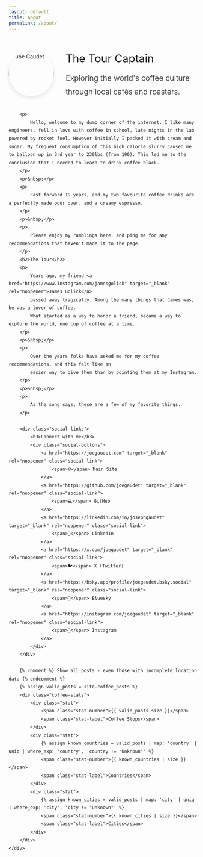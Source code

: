 ```yaml
---
layout: default
title: About
permalink: /about/
---
```


<div class="about-page">
    <div class="about-content">
        <div class="about-header">
            <img src="{{ '/assets/images/joe-profile.jpg' | relative_url }}" alt="Joe Gaudet" class="profile-pic">
            <div class="about-intro">
                <h2>The Tour Captain</h2>
                <p class="lead">
                    Exploring the world's coffee culture through local cafés and roasters.
                </p>
            </div>
        </div>
        
        <p>
            Hello, welcome to my dumb corner of the internet. I like many engineers, fell in love with coffee in school, late nights in the lab powered by rocket fuel. However initially I packed it with cream and sugar. My frequent consumption of this high calorie slurry caused me to balloon up in 3rd year to 230lbs (from 190). This led me to the conclusion that I needed to learn to drink coffee black.
        </p>
        <p>&nbsp;</p> 
        <p>
            Fast forward 19 years, and my two favourite coffee drinks are a perfectly made pour over, and a creamy espresso.
        </p>
        <p>&nbsp;</p> 
        <p>
            Please enjoy my ramblings here, and ping me for any recommendations that haven't made it to the page.
        </p>
        <h2>The Tour</h2>
        <p>
            Years ago, my friend <a href="https://www.instagram.com/jamesgolick" target="_blank" rel="noopener">James Golick</a> 
            passed away tragically. Among the many things that James was, he was a lover of coffee. 
            What started as a way to honor a friend, became a way to explore the world, one cup of coffee at a time. 
        </p>
        <p>&nbsp;</p> 
        <p>
            Over the years folks have asked me for my coffee recommendations, and this felt like an 
            easier way to give them than by pointing them at my Instagram. 
        </p>
        <p>&nbsp;</p> 
        <p>
            As the song says, these are a few of my favorite things.
        </p>
        
        <div class="social-links">
            <h3>Connect with me</h3>
            <div class="social-buttons">
                <a href="https://joegaudet.com" target="_blank" rel="noopener" class="social-link">
                    <span>🌐</span> Main Site
                </a>
                <a href="https://github.com/joegaudet" target="_blank" rel="noopener" class="social-link">
                    <span>💻</span> GitHub
                </a>
                <a href="https://linkedin.com/in/josephgaudet" target="_blank" rel="noopener" class="social-link">
                    <span>💼</span> LinkedIn
                </a>
                <a href="https://x.com/joegaudet" target="_blank" rel="noopener" class="social-link">
                    <span>🐦</span> X (Twitter)
                </a>
                <a href="https://bsky.app/profile/joegaudet.bsky.social" target="_blank" rel="noopener" class="social-link">
                    <span>🦋</span> Bluesky
                </a>
                <a href="https://instagram.com/joegaudet" target="_blank" rel="noopener" class="social-link">
                    <span>📸</span> Instagram
                </a>
            </div>
        </div>

        {% comment %} Show all posts - even those with incomplete location data {% endcomment %}
        {% assign valid_posts = site.coffee_posts %}
        <div class="coffee-stats">
            <div class="stat">
                <span class="stat-number">{{ valid_posts.size }}</span>
                <span class="stat-label">Coffee Stops</span>
            </div>
            <div class="stat">
                {% assign known_countries = valid_posts | map: 'country' | uniq | where_exp: 'country', 'country != "Unknown"' %}
                <span class="stat-number">{{ known_countries | size }}</span>
                <span class="stat-label">Countries</span>
            </div>
            <div class="stat">
                {% assign known_cities = valid_posts | map: 'city' | uniq | where_exp: 'city', 'city != "Unknown"' %}
                <span class="stat-number">{{ known_cities | size }}</span>
                <span class="stat-label">Cities</span>
            </div>
        </div>
    </div>

</div>

<style>
.about-page {
    max-width: 700px;
    margin: 0 auto;
    padding: 2rem 0;
}

.about-page h1 {
    font-size: 2.5rem;
    font-weight: 300;
    margin-bottom: 2rem;
    text-align: center;
}

.about-content {
    line-height: 1.8;
    color: var(--primary-color);
}

.lead {
    font-size: 1.25rem;
    font-weight: 300;
    margin-bottom: 2rem;
    color: var(--text-light);
    text-align: center;
}

.about-content h2 {
    font-size: 1.5rem;
    font-weight: 400;
    margin: 2rem 0 1rem;
    color: var(--accent-color);
}

.about-content a {
    color: var(--accent-color);
    text-decoration: none;
    border-bottom: 1px solid transparent;
    transition: border-color 0.3s ease;
}

.about-content a:hover {
    border-bottom-color: var(--accent-color);
}

.coffee-stats {
    display: grid;
    grid-template-columns: repeat(3, 1fr);
    gap: 2rem;
    margin-top: 3rem;
    padding: 2rem;
    background: var(--card-bg);
    border-radius: 8px;
    border: 1px solid var(--border-color);
}

.stat {
    text-align: center;
}

.stat-number {
    display: block;
    font-size: 2.5rem;
    font-weight: 300;
    color: var(--accent-color);
    margin-bottom: 0.5rem;
}

.stat-label {
    display: block;
    font-size: 0.9rem;
    text-transform: uppercase;
    letter-spacing: 1px;
    color: var(--text-light);
}

.about-header {
    display: flex;
    align-items: center;
    gap: 2rem;
    margin-bottom: 2rem;
}

.profile-pic {
    width: 120px;
    height: 120px;
    border-radius: 50%;
    object-fit: cover;
    box-shadow: 0 4px 12px rgba(0,0,0,0.1);
    flex-shrink: 0;
}

.about-intro h2 {
    margin: 0 0 0.5rem 0;
    font-size: 1.8rem;
    font-weight: 400;
    color: var(--accent-color);
}

.about-intro .lead {
    margin: 0;
    text-align: left;
}

.social-links {
    margin-top: 3rem;
    padding: 2rem;
    background: var(--card-bg);
    border-radius: 8px;
    border: 1px solid var(--border-color);
}

.social-links h3 {
    margin: 0 0 1.5rem 0;
    font-size: 1.3rem;
    font-weight: 400;
    color: var(--accent-color);
    text-align: center;
}

.social-buttons {
    display: grid;
    grid-template-columns: repeat(auto-fit, minmax(150px, 1fr));
    gap: 1rem;
}

.social-link {
    display: flex;
    align-items: center;
    gap: 0.5rem;
    padding: 0.75rem 1rem;
    background: var(--bg-color);
    border: 1px solid var(--border-color);
    border-radius: 6px;
    text-decoration: none;
    color: var(--primary-color);
    transition: all 0.2s ease;
    font-size: 0.9rem;
}

.social-link:hover {
    background: var(--accent-color);
    color: var(--bg-color);
    border-color: var(--accent-color);
    transform: translateY(-1px);
    box-shadow: 0 2px 8px rgba(212, 165, 116, 0.3);
}

.social-link span {
    font-size: 1.1rem;
}

@media (max-width: 768px) {
    .about-page {
        padding: 2rem 1.5rem;
    }
    
    .about-page h1 {
        font-size: 2rem;
    }
    
    .about-header {
        flex-direction: column;
        text-align: center;
        gap: 1.5rem;
    }
    
    .about-intro .lead {
        text-align: center;
    }
    
    .profile-pic {
        width: 100px;
        height: 100px;
    }
    
    .lead {
        font-size: 1.1rem;
    }
    
    .coffee-stats {
        grid-template-columns: 1fr;
        gap: 1.5rem;
        margin-left: -0.5rem;
        margin-right: -0.5rem;
    }
    
    .social-buttons {
        grid-template-columns: 1fr;
    }
}
</style>